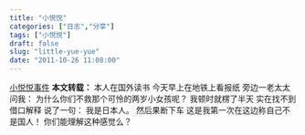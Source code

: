 ```yaml
---
title: "小悦悦"
categories: ["日志","分享"]
tags: ["小悦悦"]
draft: false
slug: "little-yue-yue"
date: "2011-10-26 11:08:00"
---
```


<a href="https://zh.wikipedia.org/zh-hans/%E5%B0%8F%E6%82%A6%E6%82%A6%E4%BA%8B%E4%BB%B6" target="_blank">小悦悦事件</a>
<strong>本文转载：</strong>
本人在国外读书
今天早上在地铁上看报纸
旁边一老太太问我：
为什么你们不救那个可怜的两岁小女孩呢？
我顿时就楞了半天
实在找不到借口解释
说了一句：
我是日本人。
然后果断下车
这是我第一次在这边称自己不是国人！
你们能理解这种感觉么？

